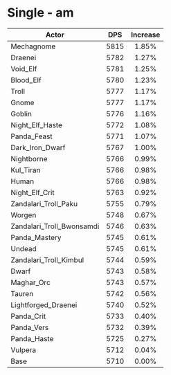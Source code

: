 # Single - am
| Actor | DPS | Increase |
|---|:---:|:---:|
|Mechagnome|5815|1.85%|
|Draenei|5782|1.27%|
|Void_Elf|5781|1.25%|
|Blood_Elf|5780|1.23%|
|Troll|5777|1.17%|
|Gnome|5777|1.17%|
|Goblin|5776|1.16%|
|Night_Elf_Haste|5772|1.08%|
|Panda_Feast|5771|1.07%|
|Dark_Iron_Dwarf|5767|1.00%|
|Nightborne|5766|0.99%|
|Kul_Tiran|5766|0.98%|
|Human|5766|0.98%|
|Night_Elf_Crit|5763|0.92%|
|Zandalari_Troll_Paku|5755|0.79%|
|Worgen|5748|0.67%|
|Zandalari_Troll_Bwonsamdi|5746|0.63%|
|Panda_Mastery|5745|0.61%|
|Undead|5745|0.61%|
|Zandalari_Troll_Kimbul|5744|0.59%|
|Dwarf|5743|0.58%|
|Maghar_Orc|5743|0.57%|
|Tauren|5742|0.56%|
|Lightforged_Draenei|5740|0.52%|
|Panda_Crit|5733|0.40%|
|Panda_Vers|5732|0.39%|
|Panda_Haste|5725|0.27%|
|Vulpera|5712|0.04%|
|Base|5710|0.00%|
